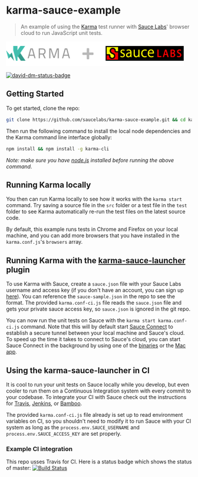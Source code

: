 # karma-sauce-example

> An example of using the [Karma](http://karma-runner.github.io/0.12/index.html) test runner with [Sauce Labs](https://saucelabs.com)' browser cloud to run JavaScript unit tests.

![sauce-labs-loves-karma](images/sauce-loves-karma.png)

[![david-dm-status-badge](https://david-dm.org/saucelabs/karma-sauce-example/dev-status.png)](https://david-dm.org/saucelabs/karma-sauce-example#info=devDependencies&view=table)
## Getting Started

To get started, clone the repo:

```bash
git clone https://github.com/saucelabs/karma-sauce-example.git && cd karma-sauce-example
```

Then run the following command to install the local node dependencies and the Karma command line interface globally:

```bash
npm install && npm install -g karma-cli
```

*Note: make sure you have [node.js](http://nodejs.org/) installed before running the above command.* 

## Running Karma locally

You then can run Karma locally to see how it works with the `karma start` command. Try saving a source file in the `src` folder or a test file in the `test` folder to see Karma automatically re-run the test files on the latest source code. 

By default, this example runs tests in Chrome and Firefox on your local machine, and you can add more browsers that you have installed in the `karma.conf.js`'s `browsers` array.

## Running Karma with the [karma-sauce-launcher](https://github.com/karma-runner/karma-sauce-launcher) plugin

To use Karma with Sauce, create a `sauce.json` file with your Sauce Labs username and access key (if you don't have an account, you can sign up [here](https://saucelabs.com/signup/plan/free)). You can reference the `sauce-sample.json` in the repo to see the format. The provided `karma.conf-ci.js` file reads the `sauce.json` file and gets your private sauce access key, so `sauce.json` is ignored in the git repo.

You can now run the unit tests on Sauce with the `karma start karma.conf-ci.js` command. Note that this will by default start [Sauce Connect](https://saucelabs.com/docs/connect) to establish a secure tunnel between your local machine and Sauce's cloud. To speed up the time it takes to connect to Sauce's cloud, you can start Sauce Connect in the background by using one of the [binaries](https://saucelabs.com/docs/connect) or the [Mac app](https://saucelabs.com/mac).

## Using the karma-sauce-launcher in CI

It is cool to run your unit tests on Sauce locally while you develop, but even cooler to run them on a Continuous Integration system with every commit to your codebase. To integrate your CI with Sauce check out the instructions for [Travis](http://saucelabs.com/opensource/travis), [Jenkins](http://saucelabs.com/jenkins), or [Bamboo](http://saucelabs.com/bamboo).

The provided `karma.conf-ci.js` file already is set up to read environment variables on CI, so you shouldn't need to modify it to run Sauce with your CI system as long as the `process.env.SAUCE_USERNAME` and `process.env.SAUCE_ACCESS_KEY` are set properly.

### Example CI integration

This repo usses Travis for CI. Here is a status badge which shows the status of master:
[![Build Status](https://travis-ci.org/saucelabs/karma-sauce-example.png?branch=master)](https://travis-ci.org/saucelabs/karma-sauce-example)
